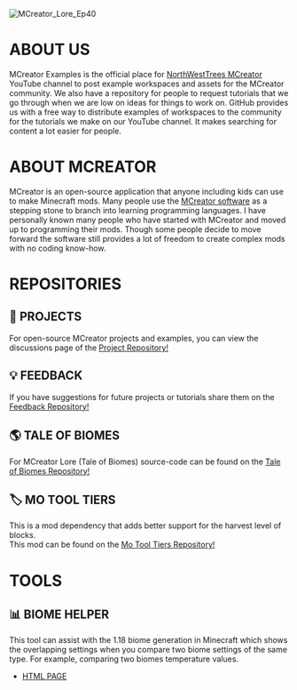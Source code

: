 
![MCreator_Lore_Ep40](https://github.com/MCreator-Examples/.github/assets/47284617/cdbc0476-0532-46bc-a914-18d461acda46)
# ABOUT US
MCreator Examples is the official place for [NorthWestTrees MCreator](https://www.youtube.com/@NorthWestTreesMCreator) YouTube channel to post example workspaces and assets for the MCreator community. We also have a repository for people to request tutorials that we go through when we are low on ideas for things to work on. GitHub provides us with a free way to distribute examples of workspaces to the community for the tutorials we make on our YouTube channel. It makes searching for content a lot easier for people.

# ABOUT MCREATOR
MCreator is an open-source application that anyone including kids can use to make Minecraft mods. Many people use the [MCreator software](https://mcreator.net/) as a stepping stone to branch into learning programming languages. I have personally known many people who have started with MCreator and moved up to programming their mods. Though some people decide to move forward the software still provides a lot of freedom to create complex mods with no coding know-how.

# REPOSITORIES
## 📁 PROJECTS  
For open-source MCreator projects and examples, you can view the discussions page of the [Project Repository!](https://github.com/MCreator-Examples/Projects)

## 💡 FEEDBACK
If you have suggestions for future projects or tutorials share them on the [Feedback Repository!](https://github.com/MCreator-Examples/Feedback)

## 🌎 TALE OF BIOMES
For MCreator Lore (Tale of Biomes) source-code can be found on the [Tale of Biomes Repository!](https://github.com/MCreator-Examples/Tale-of-Biomes)

## 🏷 MO TOOL TIERS
This is a mod dependency that adds better support for the harvest level of blocks.   
This mod can be found on the [Mo Tool Tiers Repository!](https://github.com/MCreator-Examples/Mo-Tool-Tiers)

# TOOLS
## 📊 BIOME HELPER
This tool can assist with the 1.18 biome generation in Minecraft which shows the overlapping settings when you compare two biome settings of the same type. For example, comparing two biomes temperature values.
- [HTML PAGE](https://html-preview.github.io/?url=https://github.com/MCreator-Examples/.github/blob/main/minecraft/html/biome_helper/biome_helper.html)
